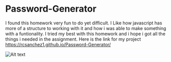 # Password-Generator
 
 I found this homework very fun to do yet difficult. I Like how javascript has more of a structure to working with it and how i was able to make something with a funtionality. I tried my best with this homework and i hope i got all the things i needed in the assignment. Here is the link for my project https://rcsanchez1.github.io/Password-Generator/



![Alt text]()
